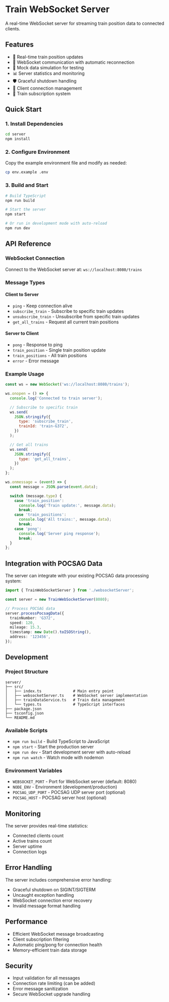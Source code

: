 # Train WebSocket Server

A real-time WebSocket server for streaming train position data to connected clients.

## Features

- 🚂 Real-time train position updates
- 📡 WebSocket communication with automatic reconnection
- 🔄 Mock data simulation for testing
- 📊 Server statistics and monitoring
- 🛡️ Graceful shutdown handling
- 🔌 Client connection management
- 📍 Train subscription system

## Quick Start

### 1. Install Dependencies

```bash
cd server
npm install
```

### 2. Configure Environment

Copy the example environment file and modify as needed:

```bash
cp env.example .env
```

### 3. Build and Start

```bash
# Build TypeScript
npm run build

# Start the server
npm start

# Or run in development mode with auto-reload
npm run dev
```

## API Reference

### WebSocket Connection

Connect to the WebSocket server at: `ws://localhost:8080/trains`

### Message Types

#### Client to Server

- `ping` - Keep connection alive
- `subscribe_train` - Subscribe to specific train updates
- `unsubscribe_train` - Unsubscribe from specific train updates
- `get_all_trains` - Request all current train positions

#### Server to Client

- `pong` - Response to ping
- `train_position` - Single train position update
- `train_positions` - All train positions
- `error` - Error message

### Example Usage

```javascript
const ws = new WebSocket('ws://localhost:8080/trains');

ws.onopen = () => {
  console.log('Connected to train server');

  // Subscribe to specific train
  ws.send(
    JSON.stringify({
      type: 'subscribe_train',
      trainId: 'train-G372',
    })
  );

  // Get all trains
  ws.send(
    JSON.stringify({
      type: 'get_all_trains',
    })
  );
};

ws.onmessage = (event) => {
  const message = JSON.parse(event.data);

  switch (message.type) {
    case 'train_position':
      console.log('Train update:', message.data);
      break;
    case 'train_positions':
      console.log('All trains:', message.data);
      break;
    case 'pong':
      console.log('Server ping response');
      break;
  }
};
```

## Integration with POCSAG Data

The server can integrate with your existing POCSAG data processing system:

```typescript
import { TrainWebSocketServer } from './websocketServer';

const server = new TrainWebSocketServer(8080);

// Process POCSAG data
server.processPocsagData({
  trainNumber: 'G372',
  speed: 120,
  mileage: 15.3,
  timestamp: new Date().toISOString(),
  address: '123456',
});
```

## Development

### Project Structure

```
server/
├── src/
│   ├── index.ts              # Main entry point
│   ├── websocketServer.ts    # WebSocket server implementation
│   ├── trainDataService.ts   # Train data management
│   └── types.ts              # TypeScript interfaces
├── package.json
├── tsconfig.json
└── README.md
```

### Available Scripts

- `npm run build` - Build TypeScript to JavaScript
- `npm start` - Start the production server
- `npm run dev` - Start development server with auto-reload
- `npm run watch` - Watch mode with nodemon

### Environment Variables

- `WEBSOCKET_PORT` - Port for WebSocket server (default: 8080)
- `NODE_ENV` - Environment (development/production)
- `POCSAG_UDP_PORT` - POCSAG UDP server port (optional)
- `POCSAG_HOST` - POCSAG server host (optional)

## Monitoring

The server provides real-time statistics:

- Connected clients count
- Active trains count
- Server uptime
- Connection logs

## Error Handling

The server includes comprehensive error handling:

- Graceful shutdown on SIGINT/SIGTERM
- Uncaught exception handling
- WebSocket connection error recovery
- Invalid message format handling

## Performance

- Efficient WebSocket message broadcasting
- Client subscription filtering
- Automatic ping/pong for connection health
- Memory-efficient train data storage

## Security

- Input validation for all messages
- Connection rate limiting (can be added)
- Error message sanitization
- Secure WebSocket upgrade handling
